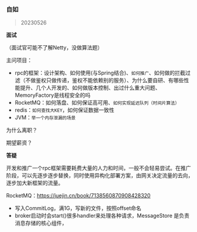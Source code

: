 ### 自如

> 20230526 

**面试**

（面试官可能不了解Netty，没做算法题）

主问项目：

- rpc的框架：设计架构、如何使用(与Spring结合)、`如何推广`、如何做的拦截过滤（不做鉴权只做传递，鉴权不能依赖别的服务）、为什么要自研、有哪些性能提升、几个人开发的、如何做版本控制、出过什么重大问题、MemoryFactory是线程安全的吗
- RocketMQ：如何落盘、如何保证高可用、`如何实现延迟队列（时间片算法）`
- redis：`如何查找大KEY`，如何保证数据一致性
- JVM：`举一个内存泄漏的场景`

为什么离职？

期望薪资？

**答疑**

开发和推广一个rpc框架需要耗费大量的人力和时间，一般不会轻易尝试。在推广阶段，可以先逐步逐步替换，同时使用异构化部署方案，由网关决定流量的去向，逐步加大新框架的流量。



RocketMQ：https://juejin.cn/book/7138560870908428320

- 写入CommitLog，满1G，写新的文件，按照offset命名
- broker启动时会start()很多handler来处理各种请求，MessageStore 是负责消息存储的核心组件，